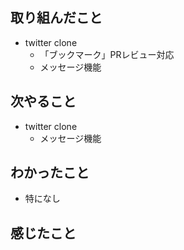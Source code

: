 ## 取り組んだこと
- twitter clone
    - 「ブックマーク」PRレビュー対応
    - メッセージ機能
## 次やること
- twitter clone
    - メッセージ機能
## わかったこと
- 特になし
## 感じたこと

